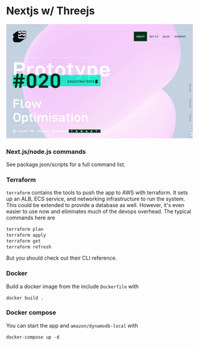 # Nextjs w/ Threejs 

![Home page](home.gif?raw=true "Home page")

### Next.js/node.js commands

See package.json/scripts for a full command list.

### Terraform

`terraform` contains the tools to push the app to AWS with terraform. It sets up an ALB, ECS service, and networking infrastructure to run the system. This could be extended to provide a database as well. However, it's even easier to use now and eliminates much of the devops overhead. The typical commands here are

```
terraform plan
terraform apply
terraform get
terraform refresh
```

But you should check out their CLI reference.

### Docker

Build a docker image from the include `Dockerfile` with 

```
docker build .
```

### Docker compose

You can start the app and `amazon/dynamodb-local` with

```
docker-compose up -d
```
